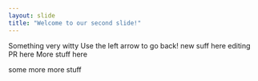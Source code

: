 ```yaml
---
layout: slide
title: "Welcome to our second slide!"
---
```

Something very witty
Use the left arrow to go back!
new suff here
editing PR here
More stuff here

some more more stuff
